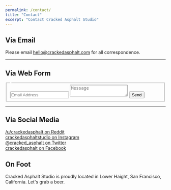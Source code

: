 ```yaml
---
permalink: /contact/
title: "Contact"
excerpt: "Contact Cracked Asphalt Studio"
---
```


## Via Email

Please email [hello@crackedasphalt.com](mailto:hello@crackedasphalt.com) for all correspondence.

---

## Via Web Form


<form method="POST" action="https://api.slapform.com/380xU4bKfF">
  <fieldset>
    <legend></legend>
  <input type="email" name="email" placeholder="Email Address">
  <textarea name="message" placeholder="Message"></textarea>
  <button type="submit" class="btn btn--primary btn--large"><i class="fa-regular fa-paper-plane" aria-hidden="true"></i> Send</button>
</fieldset>
</form>

---

## Via Social Media

[<i class="fab fa-fw fa-reddit"></i> /u/crackedasphalt on Reddit](https://www.reddit.com/u/crackedasphalt)<br />
[<i class="fab fa-fw fa-instagram"></i> crackedasphaltstudio on Instagram](https://www.instagram.com/crackedasphaltstudio)<br />
[<i class="fab fa-fw fa-twitter"></i> @cracked_asphalt on Twitter](https://twitter.com/cracked_asphalt)<br />
[<i class="fab fa-fw fa-facebook"></i> crackedasphalt on Facebook](https://www.facebook.com/crackedasphalt)<br />

## On Foot

Cracked Asphalt Studio is proudly located in Lower Haight, San Francisco, California. Let's grab a beer.
